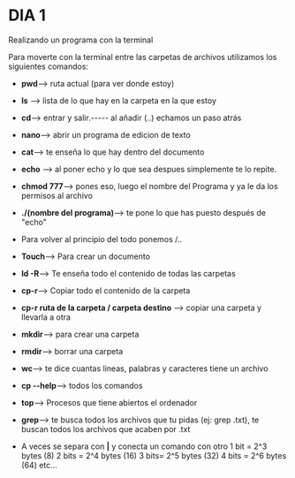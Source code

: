 # DIA 1 #
Realizando un programa con la terminal

Para moverte con la terminal entre las carpetas de archivos utilizamos los siguientes comandos:
- **pwd**--> ruta actual (para ver donde estoy)
- **ls** --> lista de lo que hay en la carpeta en la que estoy
- **cd**--> entrar y salir.----- al añadir (..) echamos un paso atrás
- **nano**--> abrir un programa de edicion de texto
- **cat**--> te enseña lo que hay dentro del documento
- **echo** --> al poner echo y lo que sea despues simplemente te lo repite.
- **chmod 777**--> pones eso, luego el nombre del Programa y ya le da los permisos al archivo
- **./(nombre del programa)**--> te pone lo que has puesto después de "echo"
- Para volver al principio del todo ponemos /..
- **Touch**--> Para crear un documento
- **ld -R**--> Te enseña todo el contenido de todas las carpetas
- **cp-r**--> Copiar todo el contenido de la carpeta
- **cp-r ruta de la carpeta / carpeta destino** --> copiar una carpeta y llevarla a otra
- **mkdir**--> para crear una carpeta
- **rmdir**--> borrar una carpeta
- **wc**--> te dice cuantas lineas, palabras y caracteres tiene un archivo
- **cp --help**--> todos los comandos 
- **top**--> Procesos que tiene abiertos el ordenador
- **grep**--> te busca todos los archivos que tu pidas (ej: grep .txt), te buscan todos los archivos que acaben por .txt


- A veces se separa con **|** y conecta un comando con otro
1 bit = 2^3 bytes  (8)
2 bits = 2^4 bytes (16)
3 bits= 2^5 bytes  (32)
4 bits = 2^6 bytes (64)
etc...

